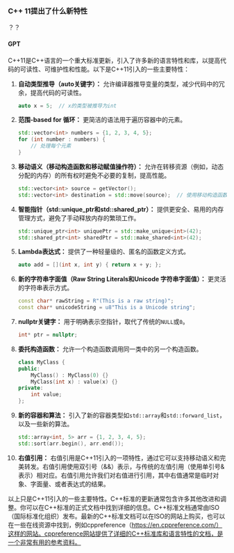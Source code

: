 ### C++ 11提出了什么新特性
？？

#### GPT

C++11是C++语言的一个重大标准更新，引入了许多新的语言特性和库，以提高代码的可读性、可维护性和性能。以下是C++11引入的一些主要特性：

1. **自动类型推导（auto关键字）：** 允许编译器推导变量的类型，减少代码中的冗余，提高代码的可读性。

    ```cpp
    auto x = 5;  // x的类型被推导为int
    ```

2. **范围-based for 循环：** 更简洁的语法用于遍历容器中的元素。

    ```cpp
    std::vector<int> numbers = {1, 2, 3, 4, 5};
    for (int number : numbers) {
        // 处理每个元素
    }
    ```

3. **移动语义（移动构造函数和移动赋值操作符）：** 允许在转移资源（例如，动态分配的内存）的所有权时避免不必要的复制，提高性能。

    ```cpp
    std::vector<int> source = getVector();
    std::vector<int> destination = std::move(source);  // 使用移动构造函数
    ```

4. **智能指针（std::unique_ptr和std::shared_ptr）：** 提供更安全、易用的内存管理方式，避免了手动释放内存的繁琐工作。

    ```cpp
    std::unique_ptr<int> uniquePtr = std::make_unique<int>(42);
    std::shared_ptr<int> sharedPtr = std::make_shared<int>(42);
    ```

5. **Lambda表达式：** 提供了一种轻量级的、匿名的函数定义方式。

    ```cpp
    auto add = [](int x, int y) { return x + y; };
    ```

6. **新的字符串字面值（Raw String Literals和Unicode 字符串字面值）：** 更灵活的字符串表示方式。

    ```cpp
    const char* rawString = R"(This is a raw string)";
    const char* unicodeString = u8"This is a Unicode string";
    ```

7. **nullptr关键字：** 用于明确表示空指针，取代了传统的`NULL`或`0`。

    ```cpp
    int* ptr = nullptr;
    ```

8. **委托构造函数：** 允许一个构造函数调用同一类中的另一个构造函数。

    ```cpp
    class MyClass {
    public:
        MyClass() : MyClass(0) {}
        MyClass(int x) : value(x) {}
    private:
        int value;
    };
    ```

9. **新的容器和算法：** 引入了新的容器类型如`std::array`和`std::forward_list`，以及一些新的算法。

    ```cpp
    std::array<int, 5> arr = {1, 2, 3, 4, 5};
    std::sort(arr.begin(), arr.end());
    ```
9. **右值引用：** 
右值引用是C++11引入的一项特性，通过它可以支持移动语义和完美转发。右值引用使用双引号（&&）表示，与传统的左值引用（使用单引号&表示）相对应。右值引用允许我们对右值进行引用，其中右值通常是临时对象、字面量、或者表达式的结果。


以上只是C++11引入的一些主要特性。C++标准的更新通常包含许多其他改进和调整。你可以在C++标准的正式文档中找到详细的信息。C++标准文档通常由ISO（国际标准化组织）发布。最新的C++标准文档可以在ISO的网站上购买，也可以在一些在线资源中找到，例如cppreference（https://en.cppreference.com/）这样的网站。cppreference网站提供了详细的C++标准库和语言特性的文档，是一个非常有用的参考资料。